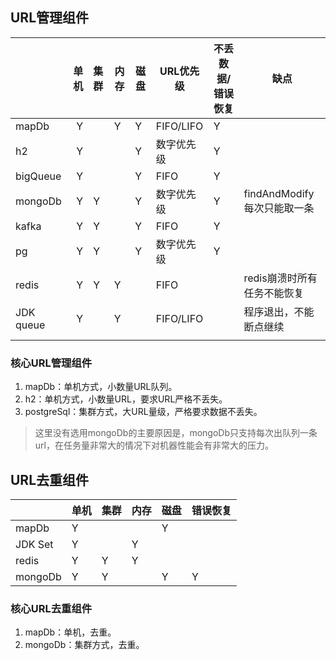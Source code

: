 ## URL管理组件
|           |   单机 | 集群   | 内存   | 磁盘   | URL优先级    | 不丢数据/错误恢复 | 缺点                   |
| --------- | ---: | :--- | ---- | ---- | --------- | --------- | -------------------- |
| mapDb     |    Y |      | Y    | Y    | FIFO/LIFO | Y         |                      |
| h2        |    Y |      |      | Y    | 数字优先级     | Y         |                      |
| bigQueue  |    Y |      |      | Y    | FIFO      | Y         |                      |
| mongoDb   |    Y | Y    |      | Y    | 数字优先级     | Y         | findAndModify每次只能取一条 |
| kafka     |    Y | Y    |      | Y    | FIFO      | Y         |                      |
| pg        |    Y | Y    |      | Y    | 数字优先级     | Y         |                      |
| redis     |    Y | Y    | Y    |      | FIFO      |           | redis崩溃时所有任务不能恢复     |
| JDK queue |    Y |      | Y    |      | FIFO/LIFO |           | 程序退出，不能断点继续          |
|           |      |      |      |      |           |           |                      |

### 核心URL管理组件

1. mapDb：单机方式，小数量URL队列。
2. h2：单机方式，小数量URL，要求URL严格不丢失。
3. postgreSql：集群方式，大URL量级，严格要求数据不丢失。



> 这里没有选用mongoDb的主要原因是，mongoDb只支持每次出队列一条url，在任务量非常大的情况下对机器性能会有非常大的压力。



## URL去重组件

|         | 单机   | 集群   | 内存   | 磁盘   | 错误恢复 |
| ------- | ---- | ---- | ---- | ---- | ---- |
| mapDb   | Y    |      |      | Y    |      |
| JDK Set | Y    |      | Y    |      |      |
| redis   | Y    | Y    | Y    |      |      |
| mongoDb | Y    | Y    |      | Y    | Y    |

### 核心URL去重组件

1. mapDb：单机，去重。
2. mongoDb：集群方式，去重。